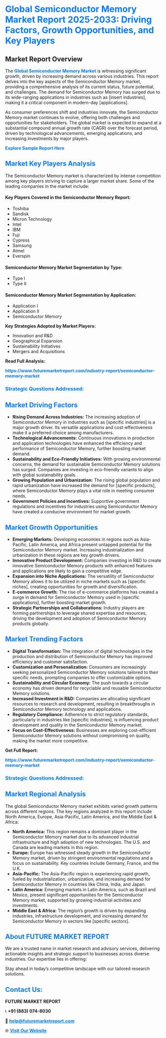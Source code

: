 <h1 style="color: #007BFF;">Global Semiconductor Memory Market Report 2025-2033: Driving Factors, Growth Opportunities, and Key Players</h1>

<section id="overview">
<h2>Market Report Overview</h2>
<p>The <a href="https://www.futuremarketreport.com/industry-report/semiconductor-memory-market" style="color: #007BFF; text-decoration: none;"><strong>Global Semiconductor Memory Market</strong></a> is witnessing significant growth, driven by increasing demand across various industries. This report delves into the key aspects of the Semiconductor Memory market, providing a comprehensive analysis of its current status, future potential, and challenges. The demand for Semiconductor Memory has surged due to its wide-ranging applications in industries such as [insert industries], making it a critical component in modern-day [applications].</p>
<p>As consumer preferences shift and industries innovate, the Semiconductor Memory market continues to evolve, offering both challenges and opportunities for stakeholders. The global market is expected to expand at a substantial compound annual growth rate (CAGR) over the forecast period, driven by technological advancements, emerging applications, and increasing investments by major players.</p>
</section>

<section id="overview">
<p><a href="https://www.futuremarketreport.com/request-sample/reportId=120351" style="color: #007BFF; text-decoration: none;"><strong>Explore Sample Report Here</strong></a></p>
</section>

<section id="key-players">
<h2 style="color: #007BFF;">Market Key Players Analysis</h2>
<p>The Semiconductor Memory market is characterized by intense competition among key players striving to capture a larger market share. Some of the leading companies in the market include:</p>
<h4>Key Players Covered in the Semiconductor Memory Report:</h4>
<ul><li>Toshiba</li><li>Sandisk</li><li>Micron Technology</li><li>Intel</li><li>IBM</li><li>Fuji</li><li>Cypress</li><li>Samsung</li><li>Atmel</li><li>Everspin</li></ul>
<h4>Semiconductor Memory Market Segmentation by Type:</h4>
<ul><li>Type I</li><li>Type II</li></ul>

<h4>Semiconductor Memory Market Segmentation by Application:</h4>
<ul><li>Application I</li><li>Application II</li><li>Semiconductor Memory</li></ul>
<p><strong>Key Strategies Adopted by Market Players:</strong></p>
<ul>
<li>Innovation and R&D</li>
<li>Geographical Expansion</li>
<li>Sustainability Initiatives</li>
<li>Mergers and Acquisitions</li>
</ul>
</section>

<section>
<p><strong>Read Full Analysis: </strong></p><a href="https://www.futuremarketreport.com/industry-report/semiconductor-memory-market" style="color: #007BFF; text-decoration: none;"><strong>https://www.futuremarketreport.com/industry-report/semiconductor-memory-market</strong></a>
<h3 style="color: #007BFF;">Strategic Questions Addressed:</h3>
</section>

<section id="driving-factors">
<h2 style="color: #007BFF;">Market Driving Factors</h2>
<ul>
<li><strong>Rising Demand Across Industries:</strong> The increasing adoption of Semiconductor Memory in industries such as [specific industries] is a major growth driver. Its versatile applications and cost-effectiveness make it a preferred choice among manufacturers.</li>
<li><strong>Technological Advancements:</strong> Continuous innovations in production and application technologies have enhanced the efficiency and performance of Semiconductor Memory, further boosting market demand.</li>
<li><strong>Sustainability and Eco-Friendly Initiatives:</strong> With growing environmental concerns, the demand for sustainable Semiconductor Memory solutions has surged. Companies are investing in eco-friendly variants to align with global sustainability goals.</li>
<li><strong>Growing Population and Urbanization:</strong> The rising global population and rapid urbanization have increased the demand for [specific products], where Semiconductor Memory plays a vital role in meeting consumer needs.</li>
<li><strong>Government Policies and Incentives:</strong> Supportive government regulations and incentives for industries using Semiconductor Memory have created a conducive environment for market growth.</li>
</ul>
</section>

<section id="growth-opportunities">
<h2 style="color: #007BFF;">Market Growth Opportunities</h2>
<ul>
<li><strong>Emerging Markets:</strong> Developing economies in regions such as Asia-Pacific, Latin America, and Africa present untapped potential for the Semiconductor Memory market. Increasing industrialization and urbanization in these regions are key growth drivers.</li>
<li><strong>Innovative Product Development:</strong> Companies investing in R&D to create innovative Semiconductor Memory products with enhanced features and applications are likely to gain a competitive edge.</li>
<li><strong>Expansion into Niche Applications:</strong> The versatility of Semiconductor Memory allows it to be utilized in niche markets such as [specific niches], creating opportunities for growth and diversification.</li>
<li><strong>E-commerce Growth:</strong> The rise of e-commerce platforms has created a surge in demand for Semiconductor Memory used in [specific applications], further boosting market growth.</li>
<li><strong>Strategic Partnerships and Collaborations:</strong> Industry players are forming partnerships to leverage shared expertise and resources, driving the development and adoption of Semiconductor Memory products globally.</li>
</ul>
</section>

<section id="trending-factors">
<h2 style="color: #007BFF;">Market Trending Factors</h2>
<ul>
<li><strong>Digital Transformation:</strong> The integration of digital technologies in the production and distribution of Semiconductor Memory has improved efficiency and customer satisfaction.</li>
<li><strong>Customization and Personalization:</strong> Consumers are increasingly seeking personalized Semiconductor Memory solutions tailored to their specific needs, prompting companies to offer customizable options.</li>
<li><strong>Sustainability and Circular Economy:</strong> The push towards a circular economy has driven demand for recyclable and reusable Semiconductor Memory solutions.</li>
<li><strong>Increased Investment in R&D:</strong> Companies are allocating significant resources to research and development, resulting in breakthroughs in Semiconductor Memory technology and applications.</li>
<li><strong>Regulatory Compliance:</strong> Adherence to strict regulatory standards, particularly in industries like [specific industries], is influencing product development and quality in the Semiconductor Memory market.</li>
<li><strong>Focus on Cost-Effectiveness:</strong> Businesses are exploring cost-efficient Semiconductor Memory solutions without compromising on quality, making the market more competitive.</li>
</ul>
</section>

<section>
<p><strong>Get Full Report: </strong></p><a href="https://www.futuremarketreport.com/industry-report/semiconductor-memory-market" style="color: #007BFF; text-decoration: none;"><strong>https://www.futuremarketreport.com/industry-report/semiconductor-memory-market</strong></a>
<h3 style="color: #007BFF;">Strategic Questions Addressed:</h3>
</section>


<section id="regional-analysis">
<h2 style="color: #007BFF;">Market Regional Analysis</h2>
<p>The global Semiconductor Memory market exhibits varied growth patterns across different regions. The key regions analyzed in this report include North America, Europe, Asia-Pacific, Latin America, and the Middle East & Africa:</p>
<ul>
<li><strong>North America:</strong> This region remains a dominant player in the Semiconductor Memory market due to its advanced industrial infrastructure and high adoption of new technologies. The U.S. and Canada are leading markets in this region.</li>
<li><strong>Europe:</strong> Europe has witnessed steady growth in the Semiconductor Memory market, driven by stringent environmental regulations and a focus on sustainability. Key countries include Germany, France, and the U.K.</li>
<li><strong>Asia-Pacific:</strong> The Asia-Pacific region is experiencing rapid growth, fueled by industrialization, urbanization, and increasing demand for Semiconductor Memory in countries like China, India, and Japan.</li>
<li><strong>Latin America:</strong> Emerging markets in Latin America, such as Brazil and Mexico, present significant opportunities for the Semiconductor Memory market, supported by growing industrial activities and investments.</li>
<li><strong>Middle East & Africa:</strong> The region’s growth is driven by expanding industries, infrastructure development, and increasing demand for Semiconductor Memory in sectors like [specific sectors].</li>
</ul>
</section>

<footer>
<h2 style="color: #007BFF;">About FUTURE MARKET REPORT</h2>
<p>We are a trusted name in market research and advisory services, delivering actionable insights and strategic support to businesses across diverse industries. Our expertise lies in offering:</p>

<p>Stay ahead in today’s competitive landscape with our tailored research solutions.</p>

<h2 style="color: #007BFF;">Contact Us:</h2>
<p><strong>FUTURE MARKET REPORT</strong></p>
<p>📞 <strong>+91 (883) 074-8030</strong></p>
<p>📧 <strong><a href="mailto:help@futuremarketreport.com" style="color: #007BFF;">help@futuremarketreport.com</a></strong></p>
<p>🌐 <strong><a href="https://www.futuremarketreport.com/" style="color: #007BFF;">Visit Our Website</a></strong></p>
</footer>